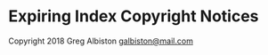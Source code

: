 Expiring Index Copyright Notices 
============================

Copyright 2018 Greg Albiston <galbiston@mail.com>